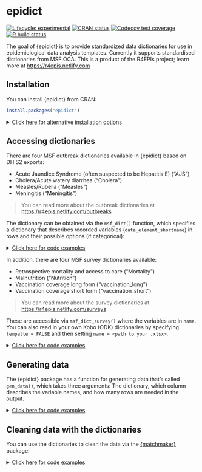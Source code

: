 epidict
================

<!-- README.md is generated from README.Rmd. Please edit that file -->
<!-- badges: start -->

[![Lifecycle:
experimental](https://img.shields.io/badge/lifecycle-experimental-orange.svg)](https://www.tidyverse.org/lifecycle/#experimental)
[![CRAN
status](https://www.r-pkg.org/badges/version/epidict)](https://CRAN.R-project.org/package=epidict)
[![Codecov test
coverage](https://codecov.io/gh/R4EPI/epidict/branch/master/graph/badge.svg)](https://codecov.io/gh/R4EPI/epidict?branch=master)
[![R build
status](https://github.com/R4EPI/epidict/workflows/R-CMD-check/badge.svg)](https://github.com/R4EPI/epidict/actions)
<!-- badges: end -->

The goal of {epidict} is to provide standardized data dictionaries for
use in epidemiological data analysis templates. Currently it supports
standardised dictionaries from MSF OCA. This is a product of the R4EPIs
project; learn more at <https://r4epis.netlify.com>

## Installation

You can install {epidict} from CRAN:

``` r
install.packages("epidict")
```

<details>
<!--
NOTE: everything inside the details tag will be collapsed and effectively
hidden from the user
-->
<summary style="text-decoration: underline">
Click here for alternative installation options
</summary>

If there is a bugfix or feature that is not yet on CRAN, you can install
it via the {drat} package:

You can also install the in-development version from GitHub using the
{remotes} package (but there’s no guarantee that it will be stable):

``` r
# install.packages("remotes")
remotes::install_github("R4EPI/epidict") 
```

</details>

## Accessing dictionaries

There are four MSF outbreak dictionaries available in {epidict} based on
DHIS2 exports:

-   Acute Jaundice Syndrome (often suspected to be Hepatitis E) (“AJS”)
-   Cholera/Acute watery diarrhea (“Cholera”)
-   Measles/Rubella (“Measles”)
-   Meningitis (“Meningitis”)

> You can read more about the outbreak dictionaries at
> <https://r4epis.netlify.com/outbreaks>

The dictionary can be obtained via the `msf_dict()` function, which
specifies a dictionary that describes recorded variables
(`data_element_shortname`) in rows and their possible options (if
categorical):

<details>
<!--
NOTE: everything inside the details tag will be collapsed and effectively
hidden from the user
-->
<summary style="text-decoration: underline">
Click here for code examples
</summary>

``` r
library("epidict")
msf_dict("AJS")
#> # A tibble: 68 × 8
#>    data_element_uid data_elem…¹ data_…² data_…³ data_…⁴ data_…⁵ used_…⁶ options 
#>    <lgl>            <chr>       <chr>   <chr>   <chr>   <chr>   <chr>   <list>  
#>  1 NA               egen_044_e… event_… Is the… TEXT    <NA>    HgdrO8… <tibble>
#>  2 NA               egen_001_p… case_n… Anonym… TEXT    <NA>    <NA>    <tibble>
#>  3 NA               egen_004_d… date_o… Date p… DATE    <NA>    <NA>    <tibble>
#>  4 NA               egen_022_d… detect… How pa… TEXT    <NA>    BlfHX5… <tibble>
#>  5 NA               egen_005_p… patien… Patien… TEXT    <NA>    YNeOOp… <tibble>
#>  6 NA               egen_029_m… msf_in… How ex… TEXT    <NA>    PN5NWt… <tibble>
#>  7 NA               egen_008_a… age_ye… Age of… INTEGE… <NA>    <NA>    <tibble>
#>  8 NA               egen_009_a… age_mo… Age of… INTEGE… <NA>    <NA>    <tibble>
#>  9 NA               egen_010_a… age_da… Age of… INTEGE… <NA>    <NA>    <tibble>
#> 10 NA               egen_011_s… sex     Sex of… TEXT    <NA>    orgc5Y… <tibble>
#> # … with 58 more rows, and abbreviated variable names ¹​data_element_name,
#> #   ²​data_element_shortname, ³​data_element_description,
#> #   ⁴​data_element_valuetype, ⁵​data_element_formname, ⁶​used_optionset_uid
#> # ℹ Use `print(n = ...)` to see more rows
msf_dict("Cholera")
#> # A tibble: 45 × 8
#>    data_element_uid data_elem…¹ data_…² data_…³ data_…⁴ data_…⁵ used_…⁶ options 
#>    <chr>            <chr>       <chr>   <chr>   <chr>   <chr>   <chr>   <list>  
#>  1 AafTlSwliVQ      egen_001_p… case_n… Anonym… TEXT    Case n… <NA>    <tibble>
#>  2 OTGOtWBz39J      egen_004_d… date_o… Date p… DATE    Date o… <NA>    <tibble>
#>  3 wnmMr2V3T3u      egen_006_p… patien… Locati… ORGANI… Patien… <NA>    <tibble>
#>  4 sbgqjeVwtb8      egen_008_a… age_ye… Age of… INTEGE… Age in… <NA>    <tibble>
#>  5 eXYhovYyl61      egen_009_a… age_mo… Age of… INTEGE… Age in… <NA>    <tibble>
#>  6 UrYJSk2Wp46      egen_010_a… age_da… Age of… INTEGE… Age in… <NA>    <tibble>
#>  7 D1Ky5K7pFN6      egen_011_s… sex     Sex of… TEXT    Sex     orgc5Y… <tibble>
#>  8 dTm5R53YYXC      egen_012_p… pregna… Pregna… TEXT    Pregna… IEjzG2… <tibble>
#>  9 FF7d81Zy0yQ      egen_013_p… trimes… If pre… TEXT    Trimes… QjGHFN… <tibble>
#> 10 vLAmA6Pmjip      egen_014_p… foetus… If pre… TEXT    Foetus… SR8Jtf… <tibble>
#> # … with 35 more rows, and abbreviated variable names ¹​data_element_name,
#> #   ²​data_element_shortname, ³​data_element_description,
#> #   ⁴​data_element_valuetype, ⁵​data_element_formname, ⁶​used_optionset_uid
#> # ℹ Use `print(n = ...)` to see more rows
msf_dict("Measles")
#> # A tibble: 52 × 8
#>    data_element_uid data_elem…¹ data_…² data_…³ data_…⁴ data_…⁵ used_…⁶ options 
#>    <chr>            <chr>       <chr>   <chr>   <chr>   <chr>   <chr>   <list>  
#>  1 DE_EGEN_001      egen_001_p… case_n… Anonym… TEXT    Case n… <NA>    <tibble>
#>  2 DE_EGEN_004      egen_004_d… date_o… Date p… DATE    Date o… <NA>    <tibble>
#>  3 DE_EGEN_005      egen_005_p… patien… Patien… TEXT    Patien… YNeOOp… <tibble>
#>  4 DE_EGEN_006      egen_006_p… patien… Locati… ORGANI… Patien… <NA>    <tibble>
#>  5 DE_EGEN_008      egen_008_a… age_ye… Age of… INTEGE… Age in… <NA>    <tibble>
#>  6 DE_EGEN_009      egen_009_a… age_mo… Age of… INTEGE… Age in… <NA>    <tibble>
#>  7 DE_EGEN_010      egen_010_a… age_da… Age of… INTEGE… Age in… <NA>    <tibble>
#>  8 DE_EGEN_011      egen_011_s… sex     Sex of… TEXT    Sex     orgc5Y… <tibble>
#>  9 DE_EGEN_012      egen_012_p… pregna… Pregna… TEXT    Pregna… IEjzG2… <tibble>
#> 10 DE_EGEN_013      egen_013_p… trimes… If pre… TEXT    Trimes… QjGHFN… <tibble>
#> # … with 42 more rows, and abbreviated variable names ¹​data_element_name,
#> #   ²​data_element_shortname, ³​data_element_description,
#> #   ⁴​data_element_valuetype, ⁵​data_element_formname, ⁶​used_optionset_uid
#> # ℹ Use `print(n = ...)` to see more rows
msf_dict("Meningitis")
#> # A tibble: 53 × 8
#>    data_element_uid data_elem…¹ data_…² data_…³ data_…⁴ data_…⁵ used_…⁶ options 
#>    <chr>            <chr>       <chr>   <chr>   <chr>   <chr>   <chr>   <list>  
#>  1 AafTlSwliVQ      egen_001_p… case_n… Anonym… TEXT    Case n… <NA>    <tibble>
#>  2 OTGOtWBz39J      egen_004_d… date_o… Date p… DATE    Date o… <NA>    <tibble>
#>  3 udXAcFEE1dl      egen_005_p… patien… Patien… TEXT    Patien… YNeOOp… <tibble>
#>  4 wnmMr2V3T3u      egen_006_p… patien… Locati… ORGANI… Patien… <NA>    <tibble>
#>  5 sbgqjeVwtb8      egen_008_a… age_ye… Age of… INTEGE… Age in… <NA>    <tibble>
#>  6 eXYhovYyl61      egen_009_a… age_mo… Age of… INTEGE… Age in… <NA>    <tibble>
#>  7 UrYJSk2Wp46      egen_010_a… age_da… Age of… INTEGE… Age in… <NA>    <tibble>
#>  8 D1Ky5K7pFN6      egen_011_s… sex     Sex of… TEXT    Sex     orgc5Y… <tibble>
#>  9 ADfNqpCL5kf      egen_015_e… exit_s… Final … TEXT    Exit s… hO9TET… <tibble>
#> 10 JZ8yqTow79G      egen_016_d… date_o… Date p… DATE    Exit d… <NA>    <tibble>
#> # … with 43 more rows, and abbreviated variable names ¹​data_element_name,
#> #   ²​data_element_shortname, ³​data_element_description,
#> #   ⁴​data_element_valuetype, ⁵​data_element_formname, ⁶​used_optionset_uid
#> # ℹ Use `print(n = ...)` to see more rows
```

</details>

In addition, there are four MSF survey dictionaries available:

-   Retrospective mortality and access to care (“Mortality”)
-   Malnutrition (“Nutrition”)
-   Vaccination coverage long form (“vaccination_long”)
-   Vaccination coverage short form (“vaccination_short”)

> You can read more about the survey dictionaries at
> <https://r4epis.netlify.com/surveys>

These are accessible via `msf_dict_survey()` where the variables are in
`name`. You can also read in your own Kobo (ODK) dictionaries by
specifying `tempalte = FALSE` and then setting
`name = <path to your .xlsx>`.

<details>
<!--
NOTE: everything inside the details tag will be collapsed and effectively
hidden from the user
-->
<summary style="text-decoration: underline">
Click here for code examples
</summary>

``` r
msf_dict_survey("Mortality")
#> # A tibble: 174 × 15
#>    type    name  short…¹ label…² label…³ hint_…⁴ hint_…⁵ default relev…⁶ appea…⁷
#>    <chr>   <chr> <chr>   <chr>   <chr>   <chr>   <chr>   <chr>   <chr>   <chr>  
#>  1 start   start start   Start … <NA>    <NA>    <NA>    <NA>    <NA>    <NA>   
#>  2 end     end   end     End Ti… <NA>    <NA>    <NA>    <NA>    <NA>    <NA>   
#>  3 today   today today   Date o… <NA>    <NA>    <NA>    <NA>    <NA>    <NA>   
#>  4 device… devi… device… Phone … <NA>    <NA>    <NA>    <NA>    <NA>    <NA>   
#>  5 date    date  Date o… Date    Date    <NA>    <NA>    today() <NA>    <NA>   
#>  6 integer team… Team n… Team n… Numéro… <NA>    <NA>    <NA>    <NA>    numbers
#>  7 village vill… Villag… Villag… Nom du… <NA>    <NA>    <NA>    <NA>    <NA>   
#>  8 text    vill… Other … Specif… Autre,… <NA>    <NA>    <NA>    ${vill… <NA>   
#>  9 integer clus… Cluste… Cluste… Numéro… <NA>    <NA>    <NA>    <NA>    numbers
#> 10 integer hous… Househ… Househ… Numéro… <NA>    <NA>    <NA>    <NA>    numbers
#> # … with 164 more rows, 5 more variables: constraint <chr>, repeat_count <chr>,
#> #   calculation <chr>, value_type <chr>, options <list>, and abbreviated
#> #   variable names ¹​short_name, ²​label_english, ³​label_french, ⁴​hint_english,
#> #   ⁵​hint_french, ⁶​relevant, ⁷​appearance
#> # ℹ Use `print(n = ...)` to see more rows, and `colnames()` to see all variable names
msf_dict_survey("Nutrition")
#> # A tibble: 27 × 15
#>    type    name  short…¹ label…² label…³ hint_…⁴ hint_…⁵ repea…⁶ relev…⁷ calcu…⁸
#>    <chr>   <chr> <chr>   <chr>   <chr>   <chr>   <chr>   <chr>   <chr>   <lgl>  
#>  1 start   start <NA>    Start … <NA>    <NA>    <NA>    <NA>    <NA>    NA     
#>  2 end     end   <NA>    End Ti… <NA>    <NA>    <NA>    <NA>    <NA>    NA     
#>  3 today   today <NA>    Date o… <NA>    <NA>    <NA>    <NA>    <NA>    NA     
#>  4 device… devi… <NA>    Phone … <NA>    <NA>    <NA>    <NA>    <NA>    NA     
#>  5 date    date  Date    Date    <NA>    <NA>    <NA>    <NA>    <NA>    NA     
#>  6 integer team… Team n… Team n… <NA>    <NA>    <NA>    <NA>    <NA>    NA     
#>  7 village vill… Villag… Villag… Nom du… <NA>    <NA>    <NA>    <NA>    NA     
#>  8 text    vill… Other … Specif… Précis… <NA>    <NA>    <NA>    ${vill… NA     
#>  9 geopoi… vill… Villag… Villag… Locali… <NA>    <NA>    <NA>    <NA>    NA     
#> 10 integer clus… Cluste… Cluste… Numéro… <NA>    <NA>    <NA>    <NA>    NA     
#> # … with 17 more rows, 5 more variables: constraint <chr>, appearance <chr>,
#> #   default <chr>, value_type <chr>, options <list>, and abbreviated variable
#> #   names ¹​short_name, ²​label_english, ³​label_french, ⁴​hint_english,
#> #   ⁵​hint_french, ⁶​repeat_count, ⁷​relevant, ⁸​calculation
#> # ℹ Use `print(n = ...)` to see more rows, and `colnames()` to see all variable names
msf_dict_survey("Vaccination_long")
#> # A tibble: 106 × 15
#>    type    name  short…¹ label…² label…³ hint_…⁴ hint_…⁵ default relev…⁶ appea…⁷
#>    <chr>   <chr> <chr>   <chr>   <chr>   <chr>   <chr>   <chr>   <chr>   <chr>  
#>  1 start   start <NA>    Start … Start … <NA>    <NA>    <NA>    <NA>    <NA>   
#>  2 end     end   <NA>    End Ti… End Ti… <NA>    <NA>    <NA>    <NA>    <NA>   
#>  3 today   today <NA>    Date o… Date o… <NA>    <NA>    <NA>    <NA>    <NA>   
#>  4 device… devi… <NA>    Phone … Phone … <NA>    <NA>    <NA>    <NA>    <NA>   
#>  5 date    date  Date    Date    Date    <NA>    <NA>    today() <NA>    <NA>   
#>  6 integer team… Team n… Team n… Numéro… <NA>    <NA>    <NA>    <NA>    <NA>   
#>  7 village vill… Villag… Villag… Nom du… <NA>    <NA>    <NA>    <NA>    <NA>   
#>  8 text    vill… Other … Specif… Veuill… <NA>    <NA>    <NA>    ${vill… <NA>   
#>  9 integer clus… Cluste… Cluste… Numéro… <NA>    <NA>    <NA>    <NA>    numbers
#> 10 integer hous… Househ… Househ… Numéro… <NA>    <NA>    <NA>    <NA>    <NA>   
#> # … with 96 more rows, 5 more variables: repeat_count <chr>, constraint <chr>,
#> #   calculation <chr>, value_type <chr>, options <list>, and abbreviated
#> #   variable names ¹​short_name, ²​label_english, ³​label_french, ⁴​hint_english,
#> #   ⁵​hint_french, ⁶​relevant, ⁷​appearance
#> # ℹ Use `print(n = ...)` to see more rows, and `colnames()` to see all variable names
msf_dict_survey("Vaccination_short")
#> # A tibble: 38 × 16
#>    type    name  short…¹ label…² label…³ hint_…⁴ hint_…⁵ default relev…⁶ appea…⁷
#>    <chr>   <chr> <chr>   <chr>   <chr>   <chr>   <chr>   <chr>   <chr>   <chr>  
#>  1 start   start <NA>    Start … Start … <NA>    <NA>    <NA>    <NA>    <NA>   
#>  2 end     end   <NA>    End Ti… End Ti… <NA>    <NA>    <NA>    <NA>    <NA>   
#>  3 today   today <NA>    Date o… Date o… <NA>    <NA>    <NA>    <NA>    <NA>   
#>  4 device… devi… <NA>    Phone … Phone … <NA>    <NA>    <NA>    <NA>    <NA>   
#>  5 date    date  Date    Date    Date    <NA>    <NA>    .today… <NA>    <NA>   
#>  6 integer team… Team n… Team n… Numéro… <NA>    <NA>    <NA>    <NA>    <NA>   
#>  7 village vill… Villag… Villag… Nom du… <NA>    <NA>    <NA>    <NA>    <NA>   
#>  8 text    vill… Other … Specif… Veuill… <NA>    <NA>    <NA>    ${vill… <NA>   
#>  9 integer clus… Cluste… Cluste… Numéro… <NA>    <NA>    <NA>    <NA>    numbers
#> 10 integer hous… Househ… Househ… Numéro… <NA>    <NA>    <NA>    <NA>    <NA>   
#> # … with 28 more rows, 6 more variables: repeat_count <chr>, constraint <chr>,
#> #   calculation <chr>, hxl <chr>, value_type <chr>, options <list>, and
#> #   abbreviated variable names ¹​short_name, ²​label_english, ³​label_french,
#> #   ⁴​hint_english, ⁵​hint_french, ⁶​relevant, ⁷​appearance
#> # ℹ Use `print(n = ...)` to see more rows, and `colnames()` to see all variable names
```

</details>

## Generating data

The {epidict} package has a function for generating data that’s called
`gen_data()`, which takes three arguments: The dictionary, which column
describes the variable names, and how many rows are needed in the
output.

<details>
<!--
NOTE: everything inside the details tag will be collapsed and effectively
hidden from the user
-->
<summary style="text-decoration: underline">
Click here for code examples
</summary>

``` r
gen_data("Measles", varnames = "data_element_shortname", numcases = 100, org = "MSF")
#> # A tibble: 100 × 52
#>    case_number date_of_c…¹ patie…² patie…³ age_y…⁴ age_m…⁵ age_d…⁶ sex   pregn…⁷
#>    <chr>       <date>      <fct>   <chr>     <int>   <int>   <int> <fct> <fct>  
#>  1 A1          2018-04-05  IP      Villag…      38      NA      NA M     NA     
#>  2 A2          2018-01-07  OP      Villag…      77      NA      NA M     NA     
#>  3 A3          2018-03-18  IP      Villag…      13      NA      NA F     NA     
#>  4 A4          2018-02-16  IP      Villag…      28      NA      NA F     Y      
#>  5 A5          2018-03-25  IP      Villag…      NA      NA       9 U     NA     
#>  6 A6          2018-03-16  IP      Villag…      24      NA      NA F     Y      
#>  7 A7          2018-04-09  OP      Villag…      86      NA      NA M     NA     
#>  8 A8          2018-04-08  IP      Villag…       8      NA      NA U     NA     
#>  9 A9          2018-03-23  OP      Villag…      60      NA      NA M     NA     
#> 10 A10         2018-04-23  OP      Villag…      21      NA      NA U     NA     
#> # … with 90 more rows, 43 more variables: trimester <fct>,
#> #   foetus_alive_at_admission <fct>, exit_status <fct>, date_of_exit <date>,
#> #   time_to_death <fct>, pregnancy_outcome_at_exit <fct>,
#> #   baby_born_with_complications <fct>, previously_vaccinated <fct>,
#> #   previous_vaccine_doses_received <fct>, detected_by <fct>,
#> #   msf_involvement <fct>, residential_status <fct>,
#> #   residential_status_brief <fct>, date_of_last_vaccination <date>, …
#> # ℹ Use `print(n = ...)` to see more rows, and `colnames()` to see all variable names
gen_data("Vaccination_long", varnames = "name", numcases = 100, org = "MSF")
#> # A tibble: 100 × 120
#>    start end   today deviceid date       team_…¹ villa…² villa…³ clust…⁴ house…⁵
#>    <lgl> <lgl> <lgl> <lgl>    <date>     <lgl>   <fct>   <lgl>     <dbl>   <int>
#>  1 NA    NA    NA    NA       2018-02-18 NA      villag… NA            1       1
#>  2 NA    NA    NA    NA       2018-02-13 NA      villag… NA            7       2
#>  3 NA    NA    NA    NA       2018-02-21 NA      villag… NA            6       1
#>  4 NA    NA    NA    NA       2018-02-24 NA      other   NA           11       1
#>  5 NA    NA    NA    NA       2018-03-21 NA      villag… NA            3       1
#>  6 NA    NA    NA    NA       2018-04-06 NA      villag… NA            7       1
#>  7 NA    NA    NA    NA       2018-02-09 NA      villag… NA            3       2
#>  8 NA    NA    NA    NA       2018-04-29 NA      villag… NA            4       3
#>  9 NA    NA    NA    NA       2018-04-15 NA      villag… NA            8       1
#> 10 NA    NA    NA    NA       2018-03-26 NA      villag… NA            8       3
#> # … with 90 more rows, 110 more variables: households_building <int>,
#> #   random_hh <int>, consent <chr>, no_consent_reason <fct>,
#> #   no_consent_other <lgl>, caretaker_relation <fct>, caretaker_other <lgl>,
#> #   number_children <dbl>, child_number <chr>, sex <fct>, date_birth <date>,
#> #   age_years <int>, age_months <int>, any_vaccine <fct>, vaccine_card <fct>,
#> #   hf_records <fct>, health_facility <lgl>, date_records_checked <date>,
#> #   injection_upper_arm <fct>, scar_present <fct>, poliodrop_woc <fct>, …
#> # ℹ Use `print(n = ...)` to see more rows, and `colnames()` to see all variable names
```

</details>

## Cleaning data with the dictionaries

You can use the dictionaries to clean the data via the
[{matchmaker}](https://www.repidemicsconsortium.org/matchmaker) package:

<details>
<!--
NOTE: everything inside the details tag will be collapsed and effectively
hidden from the user
-->
<summary style="text-decoration: underline">
Click here for code examples
</summary>

``` r
library("matchmaker")
library("dplyr")

dat <- gen_data(dictionary = "Cholera", 
  varnames = "data_element_shortname",
  numcases = 20,
  org = "MSF"
)
print(dat)
#> # A tibble: 20 × 45
#>    case_number date_of_c…¹ patie…² age_y…³ age_m…⁴ age_d…⁵ sex   pregn…⁶ trime…⁷
#>    <chr>       <date>      <chr>     <int>   <int>   <int> <fct> <fct>   <fct>  
#>  1 A1          2018-03-08  Villag…       8      NA      NA M     NA      <NA>   
#>  2 A2          2018-04-09  Villag…       9      NA      NA U     NA      <NA>   
#>  3 A3          2018-02-21  Villag…       8      NA      NA M     NA      <NA>   
#>  4 A4          2018-04-24  Villag…       3      NA      NA U     NA      <NA>   
#>  5 A5          2018-04-07  Villag…      52      NA      NA M     NA      <NA>   
#>  6 A6          2018-01-30  Villag…      24      NA      NA M     NA      <NA>   
#>  7 A7          2018-02-21  Villag…      57      NA      NA U     NA      <NA>   
#>  8 A8          2018-01-10  Villag…      12      NA      NA F     NA      <NA>   
#>  9 A9          2018-01-11  Villag…      NA      NA       3 U     NA      <NA>   
#> 10 A10         2018-04-02  Villag…       7      NA      NA F     Y       2      
#> 11 A11         2018-04-10  Villag…      12      NA      NA F     W       <NA>   
#> 12 A12         2018-02-19  Villag…      23      NA      NA M     NA      <NA>   
#> 13 A13         2018-02-12  Villag…      NA       8      NA F     N       <NA>   
#> 14 A14         2018-01-31  Villag…      66      NA      NA U     NA      <NA>   
#> 15 A15         2018-01-11  Villag…       7      NA      NA U     NA      <NA>   
#> 16 A16         2018-04-22  Villag…      25      NA      NA M     NA      <NA>   
#> 17 A17         2018-01-10  Villag…      27      NA      NA F     NA      <NA>   
#> 18 A18         2018-01-18  Villag…      16      NA      NA F     N       <NA>   
#> 19 A19         2018-03-05  Villag…       9      NA      NA F     NA      <NA>   
#> 20 A20         2018-02-13  Villag…       8      NA      NA M     NA      <NA>   
#> # … with 36 more variables: foetus_alive_at_admission <fct>, exit_status <fct>,
#> #   date_of_exit <date>, time_to_death <fct>, pregnancy_outcome_at_exit <fct>,
#> #   previously_vaccinated <fct>, previous_vaccine_doses_received <fct>,
#> #   readmission <fct>, msf_involvement <fct>,
#> #   cholera_treatment_facility_type <fct>, residential_status_brief <fct>,
#> #   date_of_last_vaccination <date>, prescribed_zinc_supplement <fct>,
#> #   prescribed_antibiotics <fct>, ors_consumed_litres <int>, …
#> # ℹ Use `colnames()` to see all variable names

# We want the expanded dictionary, so we will select `compact = FALSE`
dict <- msf_dict(disease = "Cholera", 
  long    = TRUE,
  compact = FALSE,
  tibble  = TRUE
)
print(dict)
#> # A tibble: 182 × 11
#>    data_elemen…¹ data_…² data_…³ data_…⁴ data_…⁵ data_…⁶ used_…⁷ optio…⁸ optio…⁹
#>    <chr>         <chr>   <chr>   <chr>   <chr>   <chr>   <chr>   <chr>   <chr>  
#>  1 AafTlSwliVQ   egen_0… case_n… Anonym… TEXT    Case n… <NA>    <NA>    <NA>   
#>  2 OTGOtWBz39J   egen_0… date_o… Date p… DATE    Date o… <NA>    <NA>    <NA>   
#>  3 wnmMr2V3T3u   egen_0… patien… Locati… ORGANI… Patien… <NA>    <NA>    <NA>   
#>  4 sbgqjeVwtb8   egen_0… age_ye… Age of… INTEGE… Age in… <NA>    <NA>    <NA>   
#>  5 eXYhovYyl61   egen_0… age_mo… Age of… INTEGE… Age in… <NA>    <NA>    <NA>   
#>  6 UrYJSk2Wp46   egen_0… age_da… Age of… INTEGE… Age in… <NA>    <NA>    <NA>   
#>  7 D1Ky5K7pFN6   egen_0… sex     Sex of… TEXT    Sex     orgc5Y… M       Male   
#>  8 D1Ky5K7pFN6   egen_0… sex     Sex of… TEXT    Sex     orgc5Y… F       Female 
#>  9 D1Ky5K7pFN6   egen_0… sex     Sex of… TEXT    Sex     orgc5Y… U       Unknow…
#> 10 dTm5R53YYXC   egen_0… pregna… Pregna… TEXT    Pregna… IEjzG2… N       Not cu…
#> # … with 172 more rows, 2 more variables: option_uid <chr>,
#> #   option_order_in_set <dbl>, and abbreviated variable names
#> #   ¹​data_element_uid, ²​data_element_name, ³​data_element_shortname,
#> #   ⁴​data_element_description, ⁵​data_element_valuetype, ⁶​data_element_formname,
#> #   ⁷​used_optionset_uid, ⁸​option_code, ⁹​option_name
#> # ℹ Use `print(n = ...)` to see more rows, and `colnames()` to see all variable names

# Now we can use matchmaker to filter the data
dat_clean <- matchmaker::match_df(dat, dict, 
  from  = "option_code",
  to    = "option_name",
  by    = "data_element_shortname",
  order = "option_order_in_set"
)
print(dat_clean)
#> # A tibble: 20 × 45
#>    case_number date_of_c…¹ patie…² age_y…³ age_m…⁴ age_d…⁵ sex   pregn…⁶ trime…⁷
#>    <chr>       <date>      <chr>     <int>   <int>   <int> <fct> <fct>   <fct>  
#>  1 A1          2018-03-08  Villag…       8      NA      NA Male  Not ap… <NA>   
#>  2 A2          2018-04-09  Villag…       9      NA      NA Unkn… Not ap… <NA>   
#>  3 A3          2018-02-21  Villag…       8      NA      NA Male  Not ap… <NA>   
#>  4 A4          2018-04-24  Villag…       3      NA      NA Unkn… Not ap… <NA>   
#>  5 A5          2018-04-07  Villag…      52      NA      NA Male  Not ap… <NA>   
#>  6 A6          2018-01-30  Villag…      24      NA      NA Male  Not ap… <NA>   
#>  7 A7          2018-02-21  Villag…      57      NA      NA Unkn… Not ap… <NA>   
#>  8 A8          2018-01-10  Villag…      12      NA      NA Fema… Not ap… <NA>   
#>  9 A9          2018-01-11  Villag…      NA      NA       3 Unkn… Not ap… <NA>   
#> 10 A10         2018-04-02  Villag…       7      NA      NA Fema… Yes, c… 2nd tr…
#> 11 A11         2018-04-10  Villag…      12      NA      NA Fema… Was pr… <NA>   
#> 12 A12         2018-02-19  Villag…      23      NA      NA Male  Not ap… <NA>   
#> 13 A13         2018-02-12  Villag…      NA       8      NA Fema… Not cu… <NA>   
#> 14 A14         2018-01-31  Villag…      66      NA      NA Unkn… Not ap… <NA>   
#> 15 A15         2018-01-11  Villag…       7      NA      NA Unkn… Not ap… <NA>   
#> 16 A16         2018-04-22  Villag…      25      NA      NA Male  Not ap… <NA>   
#> 17 A17         2018-01-10  Villag…      27      NA      NA Fema… Not ap… <NA>   
#> 18 A18         2018-01-18  Villag…      16      NA      NA Fema… Not cu… <NA>   
#> 19 A19         2018-03-05  Villag…       9      NA      NA Fema… Not ap… <NA>   
#> 20 A20         2018-02-13  Villag…       8      NA      NA Male  Not ap… <NA>   
#> # … with 36 more variables: foetus_alive_at_admission <fct>, exit_status <fct>,
#> #   date_of_exit <date>, time_to_death <fct>, pregnancy_outcome_at_exit <fct>,
#> #   previously_vaccinated <fct>, previous_vaccine_doses_received <fct>,
#> #   readmission <fct>, msf_involvement <fct>,
#> #   cholera_treatment_facility_type <fct>, residential_status_brief <fct>,
#> #   date_of_last_vaccination <date>, prescribed_zinc_supplement <fct>,
#> #   prescribed_antibiotics <fct>, ors_consumed_litres <int>, …
#> # ℹ Use `colnames()` to see all variable names
```

</details>
